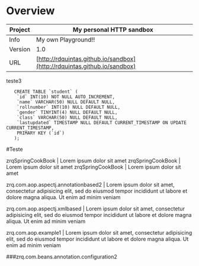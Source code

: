 # Overview


Project | My personal HTTP sandbox
--- | ---
Info | My own Playground!!
Version | 1.0
URL | [http://rdquintas.github.io/sandbox](http://rdquintas.github.io/sandbox)

teste3

```
   CREATE TABLE `student` (
    `id` INT(10) NOT NULL AUTO_INCREMENT,
    `name` VARCHAR(50) NULL DEFAULT NULL,
    `rollnumber` INT(10) NULL DEFAULT NULL,
    `gender` TINYINT(4) NULL DEFAULT NULL,
    `class` VARCHAR(50) NULL DEFAULT NULL,
    `lastupdated` TIMESTAMP NULL DEFAULT CURRENT_TIMESTAMP ON UPDATE CURRENT_TIMESTAMP,
    PRIMARY KEY (`id`)
   );
```


#Teste


zrqSpringCookBook | Lorem ipsum dolor sit amet
zrqSpringCookBook | Lorem ipsum dolor sit amet
zrqSpringCookBook | Lorem ipsum dolor sit amet

zrq.com.aop.aspectj.annotationbased2 | Lorem ipsum dolor sit amet, consectetur adipisicing elit, sed do eiusmod
tempor incididunt ut labore et dolore magna aliqua. Ut enim ad minim veniam

zrq.com.aop.aspectj.xmlbased | Lorem ipsum dolor sit amet, consectetur adipisicing elit, sed do eiusmod
tempor incididunt ut labore et dolore magna aliqua. Ut enim ad minim veniam

zrq.com.aop.example1 | Lorem ipsum dolor sit amet, consectetur adipisicing elit, sed do eiusmod
tempor incididunt ut labore et dolore magna aliqua. Ut enim ad minim veniam

###zrq.com.beans.annotation.configuration2
